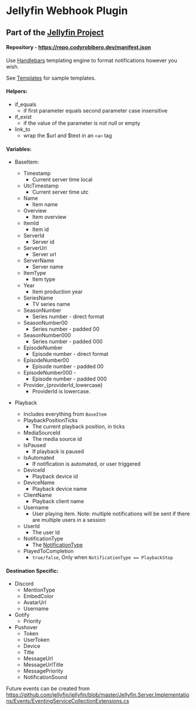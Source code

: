 # Jellyfin Webhook Plugin 
## Part of the [Jellyfin Project](https://jellyfin.org)

#### Repository - https://repo.codyrobibero.dev/manifest.json

Use [Handlebars](https://handlebarsjs.com/guide/) templating engine to format notifications however you wish.

See [Templates](Jellyfin.Plugin.Webhook/Templates) for sample templates.

#### Helpers:

- if_equals
    - if first parameter equals second parameter case insensitive
- if_exist
    - if the value of the parameter is not null or empty
- link_to
    - wrap the $url and $text in an `<a>` tag

#### Variables:

- BaseItem:
    - Timestamp 
      - Current server time local
    - UtcTimestamp 
      - Current server time utc
    - Name 
      - Item name
    - Overview 
      - Item overview
    - ItemId 
      - Item id
    - ServerId 
      - Server id
    - ServerUrl 
      - Server url
    - ServerName 
      - Server name
    - ItemType 
      - Item type
    - Year 
      - Item production year
    - SeriesName 
      - TV series name
    - SeasonNumber 
      - Series number - direct format
    - SeasonNumber00 
      - Series number - padded 00
    - SeasonNumber000 
      - Series number - padded 000
    - EpisodeNumber 
      - Episode number - direct format
    - EpisodeNumber00 
      - Episode number - padded 00
    - EpisodeNumber000 -
      - Episode number - padded 000
    - Provider_{providerId_lowercase} 
      - ProviderId is lowercase. 
  
- Playback
  - Includes everything from `BaseItem`
  - PlaybackPositionTicks 
    - The current playback position, in ticks
  - MediaSourceId 
    - The media source id
  - IsPaused 
    - If playback is paused
  - IsAutomated 
    - If notification is automated, or user triggered
  - DeviceId 
    - Playback device id
  - DeviceName 
    - Playback device name
  - ClientName 
    - Playback client name
  - Username
    - User playing item. Note: multiple notifications will be sent if there are multiple users in a session
  - UserId
    - The user Id
  - NotificationType
    - The [NotificationType](Jellyfin.Plugin.Webhook/Destinations/NotificationType.cs)
  - PlayedToCompletion 
    - `true/false`, Only when `NotificationType == PlaybackStop`

#### Destination Specific:
- Discord
    - MentionType
    - EmbedColor
    - AvatarUrl
    - Username
- Gotify
    - Priority
- Pushover
    - Token
    - UserToken
    - Device
    - Title
    - MessageUrl
    - MessageUrlTitle
    - MessagePriority
    - NotificationSound
    

Future events can be created from https://github.com/jellyfin/jellyfin/blob/master/Jellyfin.Server.Implementations/Events/EventingServiceCollectionExtensions.cs